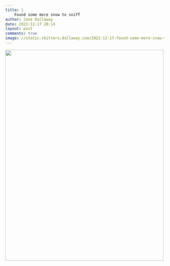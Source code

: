 ```yaml
---
title: |
    Found some more snow to sniff
author: Jane Dallaway
date: 2022-12-17 20:14
layout: post
comments: true
image: //static.skitters.dallaway.com/2022-12-17-found-some-more-snow-to-sniff-fullsize-0.jpeg
---
```


<a href="//static.skitters.dallaway.com/2022-12-17-found-some-more-snow-to-sniff-fullsize-0.jpeg"><img src="//static.skitters.dallaway.com/2022-12-17-found-some-more-snow-to-sniff-thumb-0.jpeg" width="500" height="667"></a>



